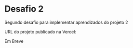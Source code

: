 # Desafio 2

Segundo desafio para implementar aprendizados do projeto 2

URL do projeto publicado na Vercel:

Em Breve
<!-- - [Coffee Delivery]() -->